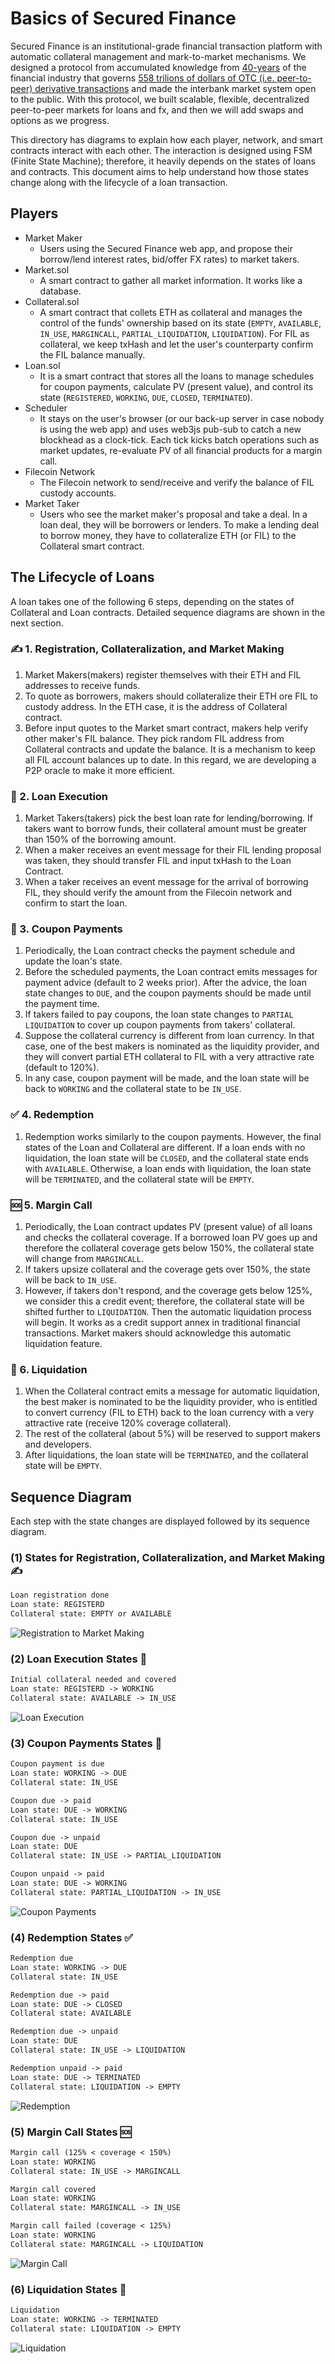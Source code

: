 # Basics of Secured Finance

Secured Finance is an institutional-grade financial transaction platform with automatic collateral management and mark-to-market mechanisms. We designed a protocol from accumulated knowledge from [40-years](https://en.wikipedia.org/wiki/Swap_(finance)#History) of the financial industry that governs [558 trilions of dollars of OTC (i.e. peer-to-peer) derivative transactions](https://stats.bis.org/statx/srs/table/d5.1) and made the interbank market system open to the public. With this protocol, we built scalable, flexible, decentralized peer-to-peer markets for loans and fx, and then we will add swaps and options as we progress.

This directory has diagrams to explain how each player, network, and smart contracts interact with each other. The interaction is designed using FSM (Finite State Machine); therefore, it heavily depends on the states of loans and contracts. This document aims to help understand how those states change along with the lifecycle of a loan transaction.

## Players

- Market Maker
  - Users using the Secured Finance web app, and propose their borrow/lend interest rates, bid/offer FX rates) to market takers.
- Market.sol
  - A smart contract to gather all market information. It works like a database.
- Collateral.sol
  - A smart contract that collets ETH as collateral and manages the control of the funds' ownership based on its state (`EMPTY`, `AVAILABLE`, `IN_USE`, `MARGINCALL`, `PARTIAL_LIQUIDATION`, `LIQUIDATION`). For FIL as collateral, we keep txHash and let the user's counterparty confirm the FIL balance manually.
- Loan.sol
  - It is a smart contract that stores all the loans to manage schedules for coupon payments, calculate PV (present value), and control its state (`REGISTERED`, `WORKING`, `DUE`, `CLOSED`, `TERMINATED`).
- Scheduler
  - It stays on the user's browser (or our back-up server in case nobody is using the web app) and uses web3js pub-sub to catch a new blockhead as a clock-tick. Each tick kicks batch operations such as market updates, re-evaluate PV of all financial products for a margin call.
- Filecoin Network
  - The Filecoin network to send/receive and verify the balance of FIL custody accounts.
- Market Taker
  - Users who see the market maker's proposal and take a deal. In a loan deal, they will be borrowers or lenders. To make a lending deal to borrow money, they have to collateralize ETH (or FIL) to the Collateral smart contract.

## The Lifecycle of Loans

A loan takes one of the following 6 steps, depending on the states of Collateral and Loan contracts. Detailed sequence diagrams are shown in the next section.

### ✍️ 1. Registration, Collateralization, and Market Making

   1. Market Makers(makers) register themselves with their ETH and FIL addresses to receive funds.
   2. To quote as borrowers, makers should collateralize their ETH ore FIL to custody address. In the ETH case, it is the address of Collateral contract.
   3. Before input quotes to the Market smart contract, makers help verify other maker's FIL balance. They pick random FIL address from Collateral contracts and update the balance. It is a mechanism to keep all FIL account balances up to date. In this regard, we are developing a P2P oracle to make it more efficient.

### 🤝 2. Loan Execution

   1. Market Takers(takers) pick the best loan rate for lending/borrowing. If takers want to borrow funds, their collateral amount must be greater than 150% of the borrowing amount.
   2. When a maker receives an event message for their FIL lending proposal was taken, they should transfer FIL and input txHash to the Loan Contract.
   3. When a taker receives an event message for the arrival of borrowing FIL, they should verify the amount from the Filecoin network and confirm to start the loan.

### 💫 3. Coupon Payments

   1. Periodically, the Loan contract checks the payment schedule and update the loan's state.
   2. Before the scheduled payments, the Loan contract emits messages for payment advice (default to 2 weeks prior). After the advice, the loan state changes to `DUE`, and the coupon payments should be made until the payment time.
   3. If takers failed to pay coupons, the loan state changes to `PARTIAL LIQUIDATION` to cover up coupon payments from takers' collateral.
   4. Suppose the collateral currency is different from loan currency. In that case, one of the best makers is nominated as the liquidity provider, and they will convert partial ETH collateral to FIL with a very attractive rate (default to 120%).
   5. In any case, coupon payment will be made, and the loan state will be back to `WORKING` and the collateral state to be `IN_USE`.

### ✅ 4. Redemption

   1. Redemption works similarly to the coupon payments. However, the final states of the Loan and Collateral are different. If a loan ends with no liquidation, the loan state will be `CLOSED`, and the collateral state ends with `AVAILABLE`. Otherwise, a loan ends with liquidation, the loan state will be `TERMINATED`, and the collateral state will be `EMPTY`.

### 🆘 5. Margin Call

   1. Periodically, the Loan contract updates PV (present value) of all loans and checks the collateral coverage. If a borrowed loan PV goes up and therefore the collateral coverage gets below 150%, the collateral state will change from `MARGINCALL`.
   2. If takers upsize collateral and the coverage gets over 150%, the state will be back to `IN_USE`.
   3. However, if takers don't respond, and the coverage gets below 125%, we consider this a credit event; therefore, the collateral state will be shifted further to `LIQUIDATION`. Then the automatic liquidation process will begin. It works as a credit support annex in traditional financial transactions. Market makers should acknowledge this automatic liquidation feature.

### 🔄 6. Liquidation

   1. When the Collateral contract emits a message for automatic liquidation, the best maker is nominated to be the liquidity provider, who is entitled to convert currency (FIL to ETH) back to the loan currency with a very attractive rate (receive 120% coverage collateral).
   2. The rest of the collateral (about 5%) will be reserved to support makers and developers.
   3. After liquidations, the loan state will be `TERMINATED`, and the collateral state will be `EMPTY`.

## Sequence Diagram

Each step with the state changes are displayed followed by its sequence diagram.

### (1) States for Registration, Collateralization, and Market Making ✍️

```txt
Loan registration done
Loan state: REGISTERD
Collateral state: EMPTY or AVAILABLE
```

![Registration to Market Making](./svg/Registration%20to%20Market%20Making.svg)

### (2) Loan Execution States 🤝

```txt
Initial collateral needed and covered
Loan state: REGISTERD -> WORKING
Collateral state: AVAILABLE -> IN_USE
```

![Loan Execution](./svg/Loan%20Execution.svg)

### (3) Coupon Payments States 💫

```txt
Coupon payment is due
Loan state: WORKING -> DUE
Collateral state: IN_USE
```

```txt
Coupon due -> paid
Loan state: DUE -> WORKING
Collateral state: IN_USE
```

```txt
Coupon due -> unpaid
Loan state: DUE
Collateral state: IN_USE -> PARTIAL_LIQUIDATION

Coupon unpaid -> paid
Loan state: DUE -> WORKING
Collateral state: PARTIAL_LIQUIDATION -> IN_USE
```

![Coupon Payments](./svg/Coupon%20Payments.svg)

### (4) Redemption States ✅

```txt
Redemption due
Loan state: WORKING -> DUE
Collateral state: IN_USE
```

```txt
Redemption due -> paid
Loan state: DUE -> CLOSED
Collateral state: AVAILABLE
```

```txt
Redemption due -> unpaid
Loan state: DUE
Collateral state: IN_USE -> LIQUIDATION

Redemption unpaid -> paid
Loan state: DUE -> TERMINATED
Collateral state: LIQUIDATION -> EMPTY
```

![Redemption](./svg/Redemption.svg)

### (5) Margin Call States 🆘

```txt
Margin call (125% < coverage < 150%)
Loan state: WORKING
Collateral state: IN_USE -> MARGINCALL
```

```txt
Margin call covered
Loan state: WORKING
Collateral state: MARGINCALL -> IN_USE
```

```txt
Margin call failed (coverage < 125%)
Loan state: WORKING
Collateral state: MARGINCALL -> LIQUIDATION
```

![Margin Call](./svg/Margin%20Call.svg)

### (6) Liquidation States 🔄

```txt
Liquidation
Loan state: WORKING -> TERMINATED
Collateral state: LIQUIDATION -> EMPTY
```

![Liquidation](./svg/Liquidation.svg)
